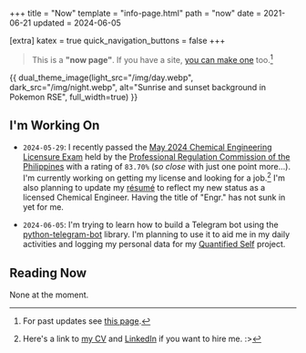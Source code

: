 +++
title = "Now"
template = "info-page.html"
path = "now"
date = 2021-06-21
updated = 2024-06-05 

[extra]
katex = true
quick_navigation_buttons = false
+++

> This is a **"now page"**. If you have a site, [you can make one](http://nownownow.com/about) too.[^1]

{{ dual_theme_image(light_src="/img/day.webp", dark_src="/img/night.webp", alt="Sunrise and sunset background in Pokemon RSE", full_width=true) }}

<!-- {{ full_width_image(src="/img/sunrise-sunset.gif", alt="Sunrise and sunset background in Pokemon RSE") }} -->

<!-- > Also check out [**howis.jskherman.com**](https://howis.jskherman.com) for some stats and the [gists](@/gists/_index.md) section for other stuff. -->


## I'm Working On

+ `2024-05-29`: I recently passed the [May 2024 Chemical Engineering Licensure Exam](https://www.prc.gov.ph/article/may-2024-chemical-engineers-licensure-examination-results-released-two-2-working-days/7355) held by the [Professional Regulation Commission of the Philippines](https://www.wikiwand.com/en/Professional_Regulation_Commission) with a rating of `83.70%` (_so close_ with just one point more...). I'm currently working on getting my license and looking for a job.[^2] I'm also planning to update my [résumé](https://go.jskherman.com/cv) to reflect my new status as a licensed Chemical Engineer. Having the title of "Engr." has not sunk in yet for me.

+ `2024-06-05`: I'm trying to learn how to build a Telegram bot using the [python-telegram-bot](https://python-telegram-bot.org/) library. I'm planning to use it to aid me in my daily activities and logging my personal data for my [Quantified Self](https://www.wikiwand.com/en/Quantified_self) project.

## Reading Now

None at the moment.

<!--
## Curated Links

<iframe style="border: 0; width: 100%; height: 650px; margin-bottom: 1em;" allowfullscreen frameborder="0" src="https://raindrop.io/jskherman/a-34884779/embed/theme=auto&hide=note%2Cexcerpt&sort=-created"></iframe>
-->

<!-- footnotes -->

[^1]: For past updates see [this page](@/pages/past.md).

[^2]: Here's a link to [my CV](https://go.jskherman.com/cv) and [LinkedIn](https://linkedin.com/in/jskherman) if you want to hire me. :>
